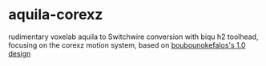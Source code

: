 # aquila-corexz

rudimentary voxelab aquila to Switchwire conversion with biqu h2 toolhead, focusing on the corexz motion system, based on [boubounokefalos's 1.0 design](https://github.com/boubounokefalos/Ender_SW)
